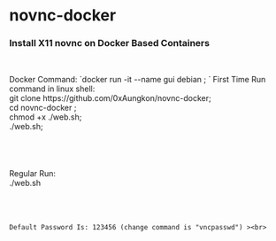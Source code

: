 # novnc-docker

<div>
  <h3>Install X11 novnc on Docker Based Containers</h3><br>
  <p>
    Docker Command:
      `docker run -it --name gui debian ; `
    First Time Run command in linux shell: <br>
    git clone https://github.com/0xAungkon/novnc-docker; <br>
cd novnc-docker ; <br>
chmod +x ./web.sh;<br>
./web.sh;<br><br><br><br><br>
    Regular Run:<br> 
./web.sh<br>
    <br><br><br>

    Default Password Is: 123456 (change command is "vncpasswd") ><br>
    
  </p>
</div>

